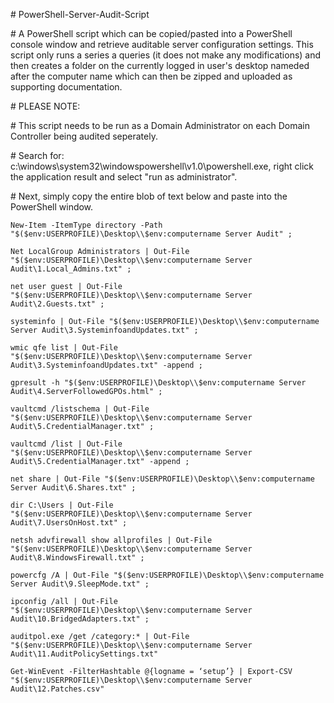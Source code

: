 \# PowerShell-Server-Audit-Script

\# A PowerShell script which can be copied/pasted into a PowerShell console window and retrieve auditable server configuration settings. This script only runs a series a queries (it does not make any modifications) and then creates a folder on the currently logged in user's desktop nameded after the computer name which can then be zipped and uploaded as supporting documentation.

\# PLEASE NOTE:

\# This script needs to be run as a Domain Administrator on each Domain Controller being audited seperately.

\# Search for: c:\windows\system32\windowspowershell\v1.0\powershell.exe, right click the application result and select "run as administrator".

\# Next, simply copy the entire blob of text below and paste into the PowerShell window.

```
New-Item -ItemType directory -Path "$($env:USERPROFILE)\Desktop\\$env:computername Server Audit" ;

Net LocalGroup Administrators | Out-File "$($env:USERPROFILE)\Desktop\\$env:computername Server Audit\1.Local_Admins.txt" ;

net user guest | Out-File "$($env:USERPROFILE)\Desktop\\$env:computername Server Audit\2.Guests.txt" ;

systeminfo | Out-File "$($env:USERPROFILE)\Desktop\\$env:computername Server Audit\3.SysteminfoandUpdates.txt" ;

wmic qfe list | Out-File "$($env:USERPROFILE)\Desktop\\$env:computername Server Audit\3.SysteminfoandUpdates.txt" -append ;

gpresult -h "$($env:USERPROFILE)\Desktop\\$env:computername Server Audit\4.ServerFollowedGPOs.html" ;

vaultcmd /listschema | Out-File "$($env:USERPROFILE)\Desktop\\$env:computername Server Audit\5.CredentialManager.txt" ;

vaultcmd /list | Out-File "$($env:USERPROFILE)\Desktop\\$env:computername Server Audit\5.CredentialManager.txt" -append ;

net share | Out-File "$($env:USERPROFILE)\Desktop\\$env:computername Server Audit\6.Shares.txt" ;

dir C:\Users | Out-File "$($env:USERPROFILE)\Desktop\\$env:computername Server Audit\7.UsersOnHost.txt" ;

netsh advfirewall show allprofiles | Out-File "$($env:USERPROFILE)\Desktop\\$env:computername Server Audit\8.WindowsFirewall.txt" ;

powercfg /A | Out-File "$($env:USERPROFILE)\Desktop\\$env:computername Server Audit\9.SleepMode.txt" ;

ipconfig /all | Out-File "$($env:USERPROFILE)\Desktop\\$env:computername Server Audit\10.BridgedAdapters.txt" ;

auditpol.exe /get /category:* | Out-File "$($env:USERPROFILE)\Desktop\\$env:computername Server Audit\11.AuditPolicySettings.txt"

Get-WinEvent -FilterHashtable @{logname = ‘setup’} | Export-CSV "$($env:USERPROFILE)\Desktop\\$env:computername Server Audit\12.Patches.csv"
```
